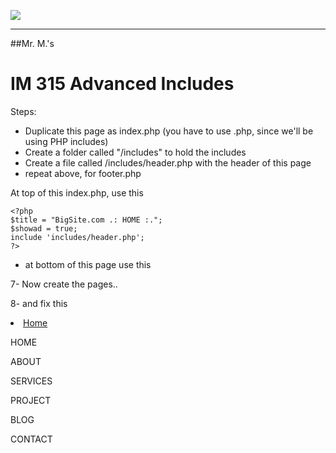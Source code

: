 ![](http://upload.wikimedia.org/wikipedia/en/1/1d/Confederation_college_logo.jpg)



---
##Mr. M.'s
# IM 315 Advanced Includes


Steps:

* Duplicate this page as index.php  (you  have to use .php, since we'll be using PHP includes)
* Create a folder called "/includes"  to hold the includes
* Create a file called /includes/header.php with the header of this page
* repeat above, for footer.php


At top of this index.php, use this
```
<?php
$title = "BigSite.com .: HOME :.";
$showad = true;
include 'includes/header.php';
?>
```


* at bottom of this page use this
<?php include 'includes/footer.php'; ?>


7- Now create the pages..


8-  and fix this
<li class="current"><a href="index.html">Home</a></li>



HOME  

ABOUT

SERVICES

PROJECT

BLOG

CONTACT
